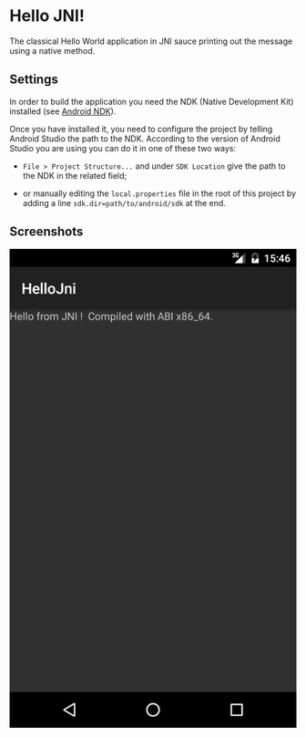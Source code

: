 # Hello JNI!

The classical Hello World application in JNI sauce printing out the message using a native method.

## Settings

In order to build the application you need the NDK (Native Development Kit) installed (see [Android NDK](http://developer.android.com/tools/sdk/ndk/index.html)). 

Once you have installed it, you need to configure the project by telling Android Studio the path to the NDK. According to the version of Android Studio you are using you can do it in one of these two ways:

* `File > Project Structure...` and under `SDK Location` give the path to the NDK in the related field;

* or manually editing the `local.properties` file in the root of this project by adding a line `sdk.dir=path/to/android/sdk` at the end.

## Screenshots

![screenshot](screenshot.png)